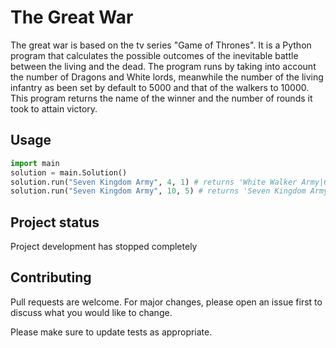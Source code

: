 # The Great War
The great war is based on the tv series "Game of Thrones". It is a Python program that calculates the possible outcomes of the inevitable battle between the living and the dead. The program runs by taking into account the number of Dragons and White lords, meanwhile the number of the living infantry as been set by default to 5000 and that of the walkers to 10000.
This program returns the name of the winner and the number of rounds it took to attain victory.

## Usage
```Python
import main
solution = main.Solution()
solution.run("Seven Kingdom Army", 4, 1) # returns 'White Walker Army|6'
solution.run("Seven Kingdom Army", 10, 5) # returns 'Seven Kingdom Army|5'
```
## Project status
Project development has stopped completely

## Contributing
Pull requests are welcome. For major changes, please open an issue first to discuss what you would like to change.

Please make sure to update tests as appropriate.